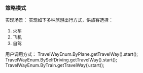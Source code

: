 
### 策略模式
实现场景：
实现如下多种旅游出行方式，供旅客选择：
1. 火车
2. 飞机
3. 自驾

用户调用方式：
TravelWayEnum.ByPlane.getTravelWay().start();
TravelWayEnum.BySelfDriving.getTravelWay().start();
TravelWayEnum.ByTrain.getTravelWay().start();





